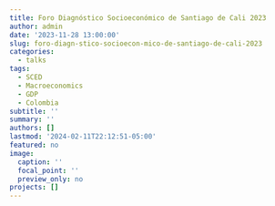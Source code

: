 ```yaml
---
title: Foro Diagnóstico Socioeconómico de Santiago de Cali 2023
author: admin
date: '2023-11-28 13:00:00'
slug: foro-diagn-stico-socioecon-mico-de-santiago-de-cali-2023
categories:
  - talks
tags:
  - SCED
  - Macroeconomics
  - GDP
  - Colombia
subtitle: ''
summary: ''
authors: []
lastmod: '2024-02-11T22:12:51-05:00'
featured: no
image:
  caption: ''
  focal_point: ''
  preview_only: no
projects: []
---
```

